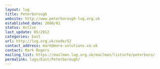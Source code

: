 ```yaml
---
layout: lug
title: Peterborough
website: http://www.peterborough-lug.org.uk
established_date: 2000/01
status: Active
last_update: 05/2012
categories: East
url: http://lug.org.uk/node/52
contact_address: mark@more-solutions.co.uk
contact: Mark Rogers
mailing_list: https://mailman.lug.org.uk/mailman/listinfo/peterboro/
permalink: lugs/East/Peterborough/
---
```

